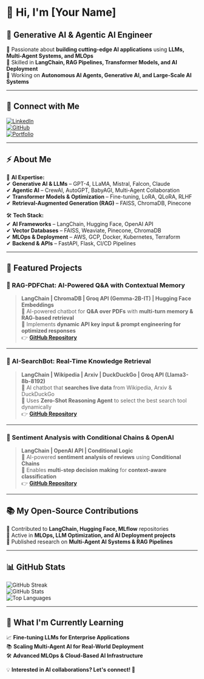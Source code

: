 # **👋 Hi, I'm [Your Name]**  
## **🚀 Generative AI & Agentic AI Engineer**  

🔹 Passionate about **building cutting-edge AI applications** using **LLMs, Multi-Agent Systems, and MLOps**  
🔹 Skilled in **LangChain, RAG Pipelines, Transformer Models, and AI Deployment**  
🔹 Working on **Autonomous AI Agents, Generative AI, and Large-Scale AI Systems**  

---

## **🔗 Connect with Me**  
[![LinkedIn](https://img.shields.io/badge/LinkedIn-Connect-blue?style=flat-square&logo=linkedin)](https://www.linkedin.com/in/yourprofile)  
[![GitHub](https://img.shields.io/badge/GitHub-Follow-black?style=flat-square&logo=github)](https://github.com/yourgithub)  
[![Portfolio](https://img.shields.io/badge/Portfolio-Visit-green?style=flat-square)](https://yourportfolio.com)  

---

## **⚡ About Me**  
🎯 **AI Expertise:**  
✔ **Generative AI & LLMs** – GPT-4, LLaMA, Mistral, Falcon, Claude  
✔ **Agentic AI** – CrewAI, AutoGPT, BabyAGI, Multi-Agent Collaboration  
✔ **Transformer Models & Optimization** – Fine-tuning, LoRA, QLoRA, RLHF  
✔ **Retrieval-Augmented Generation (RAG)** – FAISS, ChromaDB, Pinecone  

🛠 **Tech Stack:**  
✔ **AI Frameworks** – LangChain, Hugging Face, OpenAI API  
✔ **Vector Databases** – FAISS, Weaviate, Pinecone, ChromaDB  
✔ **MLOps & Deployment** – AWS, GCP, Docker, Kubernetes, Terraform  
✔ **Backend & APIs** – FastAPI, Flask, CI/CD Pipelines  

---

## **🚀 Featured Projects**  

### **🧠 RAG-PDFChat: AI-Powered Q&A with Contextual Memory**  
> **LangChain | ChromaDB | Groq API (Gemma-2B-IT) | Hugging Face Embeddings**  
🔹 AI-powered chatbot for **Q&A over PDFs** with **multi-turn memory & RAG-based retrieval**  
🔹 Implements **dynamic API key input & prompt engineering for optimized responses**  
👉 **[GitHub Repository](https://github.com/your-repo/RAG-PDFChat)**  

---

### **🤖 AI-SearchBot: Real-Time Knowledge Retrieval**  
> **LangChain | Wikipedia | Arxiv | DuckDuckGo | Groq API (Llama3-8b-8192)**  
🔹 AI chatbot that **searches live data** from Wikipedia, Arxiv & DuckDuckGo  
🔹 Uses **Zero-Shot Reasoning Agent** to select the best search tool dynamically  
👉 **[GitHub Repository](https://github.com/your-repo/AI-SearchBot)**  

---

### **📝 Sentiment Analysis with Conditional Chains & OpenAI**  
> **LangChain | OpenAI API | Conditional Logic**  
🔹 AI-powered **sentiment analysis of reviews** using **Conditional Chains**  
🔹 Enables **multi-step decision making** for **context-aware classification**  
👉 **[GitHub Repository](https://github.com/your-repo/Sentiment-Analysis-Conditional-Chains)**  

---

## **📚 My Open-Source Contributions**  
🔹 Contributed to **LangChain, Hugging Face, MLflow** repositories  
🔹 Active in **MLOps, LLM Optimization, and AI Deployment projects**  
🔹 Published research on **Multi-Agent AI Systems & RAG Pipelines**  

---

## **📊 GitHub Stats**  

![GitHub Streak](https://github-readme-streak-stats.herokuapp.com/?user=yourgithub&theme=dark)  
![GitHub Stats](https://github-readme-stats.vercel.app/api?username=yourgithub&show_icons=true&theme=dark)  
![Top Languages](https://github-readme-stats.vercel.app/api/top-langs/?username=yourgithub&layout=compact&theme=dark)  

---

## **🌱 What I'm Currently Learning**  
📈 **Fine-tuning LLMs for Enterprise Applications**  
📚 **Scaling Multi-Agent AI for Real-World Deployment**  
🛠 **Advanced MLOps & Cloud-Based AI Infrastructure**  

💡 **Interested in AI collaborations? Let's connect! 🚀**


